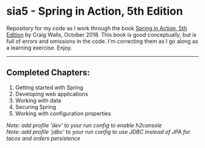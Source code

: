 # sia5 - Spring in Action, 5th Edition

Repository for my code as I work through the book [Spring in Action, 5th Edition](https://www.manning.com/books/spring-in-action-fifth-edition?query=spring%20in%20action) by Craig Walls, October 2018. This book is good conceptually, but is full of errors and omissions in the code. 
I'm correcting them as I go along as a learning exercise. Enjoy.

---

## Completed Chapters:
1. Getting started with Spring
2. Developing web applications
3. Working with data
4. Securing Spring
5. Working with configuration properties 

*Note: add profile 'dev' to your run config to enable h2console*   
*Note: add profile 'jdbc' to your run config to use JDBC instead of JPA for tacos and orders persistence*   
